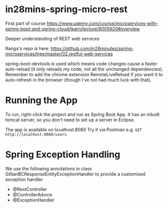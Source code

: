 # in28mins-spring-micro-rest

First part of course https://www.udemy.com/course/microservices-with-spring-boot-and-spring-cloud/learn/lecture/8005620#overview

Deeper understanding of REST web services

Ranga's repo is here:  https://github.com/in28minutes/spring-microservices/tree/master/02.restful-web-services

spring-boot-devtools is used which means code changes cause a faster auto-reload (it only reloads my code, not all the unchanged dependencies).  Remember to add the chrome extension RemoteLiveReload if you want it to auto-refresh in the browser (though I've not had much luck with that).

# Running the App
To run, right-click the project and run as Spring Boot App.  It has an inbuilt tomcat server, so you don't need to set up a server in Eclipse.

The app is available on localhost:8080
Try it via Postman e.g. `GET http://localhost:8080/users`

# Spring Exception Handling
We use the following annotations in class GillianBCResponseEntityExceptionHandler to provide a customised exception handler
- @RestController
- @ControllerAdvice
- @ExceptionHandler


